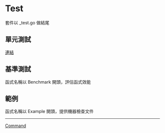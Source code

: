 # Test

套件以 _test.go 做結尾

## 單元測試

[連結](UnitTest.md)

## 基準測試

函式名稱以 Benchmark 開頭，評估函式效能

## 範例

函式名稱以 Example 開頭，提供機器檢查文件

-----

[Command](Command.md)
